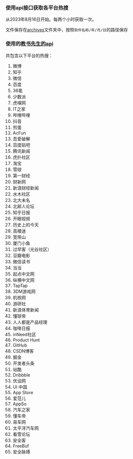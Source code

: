 ### 使用api接口获取各平台热搜

从2023年8月16日开始。每两个小时获取一次。

文件保存在[archives](https://github.com/WShuai123/hot_searches_for_apps/tree/main/archives)文件夹中，按照`软件名称/年/月/日`的路径保存

### 使用的[教书先生的api](https://api.oioweb.cn/doc/common/HotList)

共包含以下平台的热搜：


1. 微博
2. 知乎
3. 微信
4. 百度
5. 36氪
6. 少数派
7. 虎嗅网
8. IT之家
9. 哔哩哔哩
10. 抖音
11. 煎蛋
12. AcFun
13. 吾爱破解
14. 百度贴吧
15. 腾讯新闻
16. 虎扑社区
17. 淘宝
18. 雪球
19. 第一财经
20. 财新网
21. 新浪财经新闻
22. 水木社区
23. 北大未名
24. 北邮人论坛
25. 知乎日报
26. 开眼视频
27. 历史上的今天
28. 高楼迷
29. 宽带山
30. 厦门小鱼
31. 过早客（光谷社区）
32. 豆瓣电影
33. 微信读书
34. 当当
35. 起点中文网
36. 纵横中文网
37. TapTap
38. 3DM游戏网
39. 机核网
40. 游研社
41. 新浪体育新闻
42. 懂球帝
43. 人人都是产品经理
44. 咖啡日报
45. inNeed社区
46. Product Hunt
47. GitHub
48. CSDN博客
49. 掘金
50. 开发者头条
51. 站酷
52. Dribbble
53. 优设网
54. UI 中国
55. App Store
56. 爱范儿
57. AppSo
58. 汽车之家
59. 懂车帝
60. 易车网
61. 太平洋汽车网
62. 看雪论坛
63. 安全客
64. FreeBuf
65. 安全脉搏
